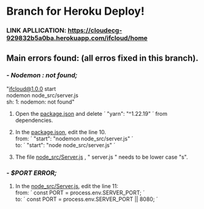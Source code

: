 # Branch for Heroku Deploy!

### LINK APLLICATION: https://cloudecg-929832b5a0ba.herokuapp.com/ifcloud/home

## Main errors found: (all erros fixed in this branch).

### - *Nodemon : not found;*
  
  "ifcloud@1.0.0 start <br>
  nodemon node_src/server.js <br>
  sh: 1: nodemon: not found"
  
1. Open the [package.json](package.json) and delete ´ "yarn": "^1.22.19" ´ from dependencies.
2. In the [package.json](package.json), edit the line 10. <br>
from: ´ "start": "nodemon node_src/server.js" ´ <br>
to: ´ "start": "node node_src/server.js" ´

3. The file [node_src/Server.js](node_src/server.js) , " server.js " needs to be lower case "s".

### - *$PORT ERROR;*

1. In the [node_src/Server.js](node_src/server.js), edit the line 11: <br>
from: ´ const PORT = process.env.SERVER_PORT; ´ <br>
to: ´ const PORT = process.env.SERVER_PORT || 8080; ´
   

   



  
